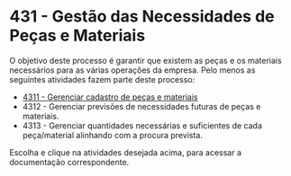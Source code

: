 # 431 - Gestão das Necessidades de Peças e Materiais

O objetivo deste processo é garantir que existem as peças e os materiais necessários para as várias operações da empresa. Pelo menos as seguintes atividades fazem parte deste processo:

* [4311 - Gerenciar cadastro de peças e materiais](4311/README.md)
* 4312 - Gerenciar previsões de necessidades futuras de peças e materiais.
* 4313 - Gerenciar quantidades necessárias e suficientes de cada peça/material alinhando com a procura prevista.

Escolha e clique na atividades desejada acima, para acessar a documentação correspondente.
